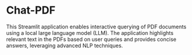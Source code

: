 # Chat-PDF
This Streamlit application enables interactive querying of PDF documents using a local large language model (LLM). The application highlights relevant text in the PDFs based on user queries and provides concise answers, leveraging advanced NLP techniques.
